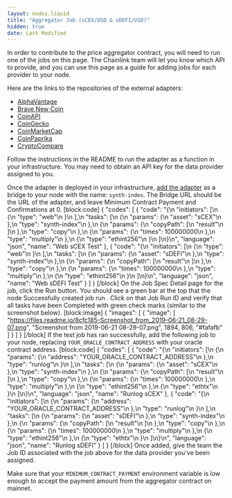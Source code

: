 ```yaml
---
layout: nodes.liquid
title: "Aggregator Job (sCEX/USD & sDEFI/USD)"
hidden: true
date: Last Modified
---
```

In order to contribute to the price aggregator contract, you will need to run one of the jobs on this page. The Chainlink team will let you know which API to provide, and you can use this page as a guide for adding jobs for each provider to your node.

Here are the links to the repositories of the external adapters:
- <a href="https://github.com/smartcontractkit/synth-index-alphavantage-adapter" target="_blank">AlphaVantage</a>
- <a href="https://github.com/smartcontractkit/synth-index-bnc-adapter" target="_blank">Brave New Coin</a>
- <a href="https://github.com/smartcontractkit/synth-index-coinapi-adapter" target="_blank">CoinAPI</a>
- <a href="https://github.com/smartcontractkit/synth-index-coingecko-adapter" target="_blank">CoinGecko</a>
- <a href="https://github.com/smartcontractkit/synth-index-cmc-adapter" target="_blank">CoinMarketCap</a>
- <a href="https://github.com/smartcontractkit/synth-index-coinpaprika-adapter" target="_blank">CoinPaprika</a>
- <a href="https://github.com/smartcontractkit/synth-index-cc-adapter" target="_blank">CryptoCompare</a>

Follow the instructions in the README to run the adapter as a function in your infrastructure. You may need to obtain an API key for the data provider assigned to you.

Once the adapter is deployed in your infrastructure, [add the adapter](../node-operators) as a bridge to your node with the name: `synth-index`. The Bridge URL should be the URL of the adapter, and leave Minimum Contract Payment and Confirmations at 0.
[block:code]
{
  "codes": [
    {
      "code": "{\n    \"initiators\": [\n        {\n            \"type\": \"web\"\n        }\n    ],\n    \"tasks\": [\n        {\n            \"params\": {\n                \"asset\": \"sCEX\"\n            },\n            \"type\": \"synth-index\"\n        },\n        {\n            \"params\": {\n                \"copyPath\": [\n                    \"result\"\n                ]\n            },\n            \"type\": \"copy\"\n        },\n        {\n            \"params\": {\n                \"times\": 100000000\n            },\n            \"type\": \"multiply\"\n        },\n        {\n            \"type\": \"ethint256\"\n        }\n    ]\n}\n",
      "language": "json",
      "name": "Web sCEX Test"
    },
    {
      "code": "{\n    \"initiators\": [\n        {\n            \"type\": \"web\"\n        }\n    ],\n    \"tasks\": [\n        {\n            \"params\": {\n                \"asset\": \"sDEFI\"\n            },\n            \"type\": \"synth-index\"\n        },\n        {\n            \"params\": {\n                \"copyPath\": [\n                    \"result\"\n                ]\n            },\n            \"type\": \"copy\"\n        },\n        {\n            \"params\": {\n                \"times\": 100000000\n            },\n            \"type\": \"multiply\"\n        },\n        {\n            \"type\": \"ethint256\"\n        }\n    ]\n}\n",
      "language": "json",
      "name": "Web sDEFI Test"
    }
  ]
}
[/block]
On the Job Spec Detail page for the job, click the Run button. You should see a green bar at the top that the node Successfully created job run <JobRunID>. Click on that Job Run ID and verify that all tasks have been Completed with green check marks (similar to the screenshot below).
[block:image]
{
  "images": [
    {
      "image": [
        "https://files.readme.io/8cfc185-Screenshot_from_2019-06-21_08-29-07.png",
        "Screenshot from 2019-06-21 08-29-07.png",
        1894,
        806,
        "#fafafb"
      ]
    }
  ]
}
[/block]
If the test job has ran successfully, add the following job to your node, replacing `YOUR_ORACLE_CONTRACT_ADDRESS` with your oracle contract address.
[block:code]
{
  "codes": [
    {
      "code": "{\n    \"initiators\": [\n        {\n            \"params\": {\n                \"address\": \"YOUR_ORACLE_CONTRACT_ADDRESS\"\n            },\n            \"type\": \"runlog\"\n        }\n    ],\n    \"tasks\": [\n        {\n            \"params\": {\n                \"asset\": \"sCEX\"\n            },\n            \"type\": \"synth-index\"\n        },\n        {\n            \"params\": {\n                \"copyPath\": [\n                    \"result\"\n                ]\n            },\n            \"type\": \"copy\"\n        },\n        {\n            \"params\": {\n                \"times\": 100000000\n            },\n            \"type\": \"multiply\"\n        },\n        {\n            \"type\": \"ethint256\"\n        },\n        {\n            \"type\": \"ethtx\"\n        }\n    ]\n}\n",
      "language": "json",
      "name": "Runlog sCEX"
    },
    {
      "code": "{\n    \"initiators\": [\n        {\n            \"params\": {\n                \"address\": \"YOUR_ORACLE_CONTRACT_ADDRESS\"\n            },\n            \"type\": \"runlog\"\n        }\n    ],\n    \"tasks\": [\n        {\n            \"params\": {\n                \"asset\": \"sDEFI\"\n            },\n            \"type\": \"synth-index\"\n        },\n        {\n            \"params\": {\n                \"copyPath\": [\n                    \"result\"\n                ]\n            },\n            \"type\": \"copy\"\n        },\n        {\n            \"params\": {\n                \"times\": 100000000\n            },\n            \"type\": \"multiply\"\n        },\n        {\n            \"type\": \"ethint256\"\n        },\n        {\n            \"type\": \"ethtx\"\n        }\n    ]\n}\n",
      "language": "json",
      "name": "Runlog sDEFI"
    }
  ]
}
[/block]
Once added, give the team the Job ID associated with the job above for the data provider you've been assigned.

Make sure that your `MINIMUM_CONTRACT_PAYMENT` environment variable is low enough to accept the payment amount from the aggregator contract on mainnet.